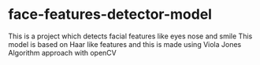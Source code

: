 # face-features-detector-model
This  is a project which detects facial features like eyes nose and smile
This model is based on Haar like features and this is made using Viola Jones Algorithm approach with openCV
